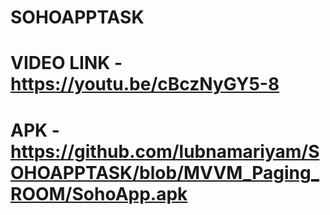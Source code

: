 # SOHOAPPTASK
# VIDEO LINK - https://youtu.be/cBczNyGY5-8
# APK - https://github.com/lubnamariyam/SOHOAPPTASK/blob/MVVM_Paging_ROOM/SohoApp.apk
